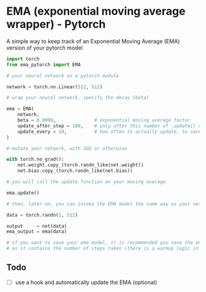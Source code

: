 # EMA (exponential moving average wrapper) - Pytorch

A simple way to keep track of an Exponential Moving Average (EMA) version of your pytorch model


```python
import torch
from ema_pytorch import EMA

# your neural network as a pytorch module

network = torch.nn.Linear(512, 512)

# wrap your neural network, specify the decay (beta)

ema = EMA(
    network,
    beta = 0.9999,              # exponential moving average factor
    update_after_step = 100,    # only after this number of .update() calls will it start updating
    update_every = 10,          # how often to actually update, to save on compute (updates every 10th .update() call)
)

# mutate your network, with SGD or otherwise

with torch.no_grad():
    net.weight.copy_(torch.randn_like(net.weight))
    net.bias.copy_(torch.randn_like(net.bias))

# you will call the update function on your moving average

ema.update()

# then, later on, you can invoke the EMA model the same way as your network

data = torch.randn(1, 512)

output     = net(data)
ema_output = ema(data)

# if you want to save your ema model, it is recommended you save the entire wrapper
# as it contains the number of steps taken (there is a warmup logic in there, recommended by @crowsonkb, validated for a number of projects now)
```

## Todo

- [ ] use a hook and automatically update the EMA (optional)
